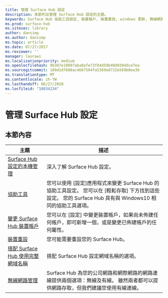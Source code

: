 ```yaml
---
title: 管理 Surface Hub 設定
description: 本節列出管理 Surface Hub 設定的主題。
keywords: Surface Hub 協助工具設定, 裝置帳戶, 裝置重設, windows 更新, 無線網路管理
ms.prod: surface-hub
ms.sitesec: library
author: dansimp
ms.author: dansimp
ms.topic: article
ms.date: 07/27/2017
ms.reviewer: ''
manager: laurawi
ms.localizationpriority: medium
ms.openlocfilehash: 9b3b7e10897aba8afe73f04d59b40d9304dce7ea
ms.sourcegitcommit: 109d1d7608ac4667564fa5369e8722e569b8ea36
ms.translationtype: MT
ms.contentlocale: zh-TW
ms.lasthandoff: 06/27/2020
ms.locfileid: "10834234"
---
```

# 管理 Surface Hub 設定

## 本節內容

|主題 | 描述|
| ------ | --------------- |
| [Surface Hub 設定的本機管理](local-management-surface-hub-settings.md) | 深入了解 Surface Hub 設定。  |
| [協助工具](accessibility-surface-hub.md) | 您可以使用 [設定]應用程式來變更 Surface Hub 的協助工具設定。 您可以在 [輕鬆存取] 下方找到這些設定。 您的 Surface Hub 具有與 Windows10 相同的協助工具選項。|
| [變更 Surface Hub 裝置帳戶](change-surface-hub-device-account.md) | 您可以在 \[設定\] 中變更裝置帳戶，如果尚未佈建任何帳戶，即可新增一個，或是變更已佈建帳戶的任何屬性。|
| [裝置重設](device-reset-surface-hub.md) | 您可能需要重設您的 Surface Hub。|
| [搭配 Surface Hub 使用完整網域名稱](use-fully-qualified-domain-name-surface-hub.md) | 搭配 Surface Hub 設定網域名稱的選項。  |
| [無線網路管理](wireless-network-management-for-surface-hub.md) | Surface Hub 為您的公司網路和網際網路的網路連線提供兩個選項：無線及有線。 雖然兩者都可以提供網路存取，但我們建議您使用有線連線。 |
